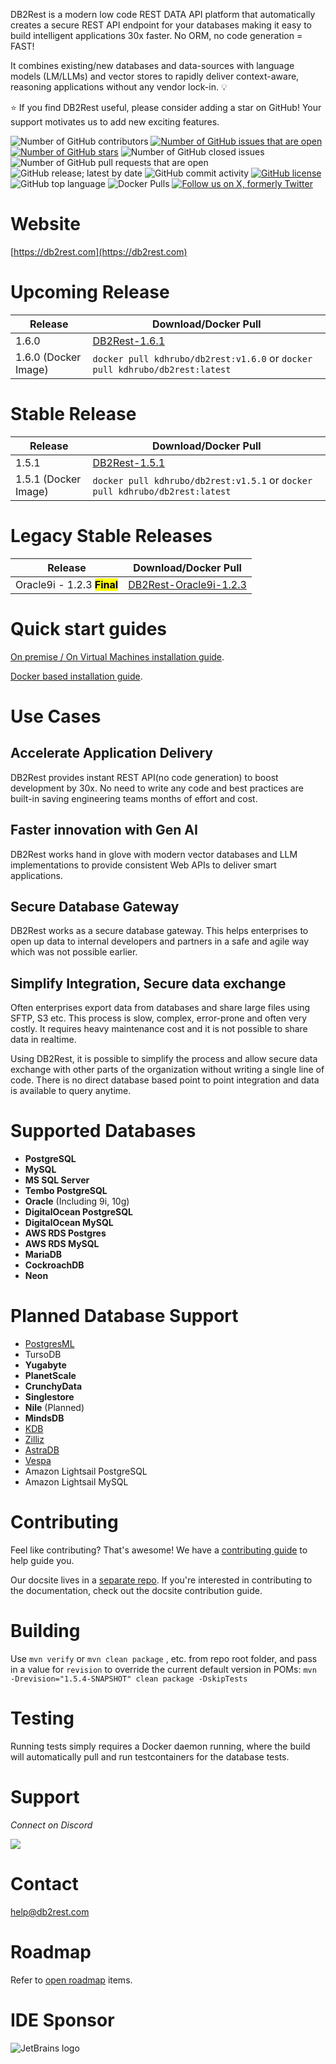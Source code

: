 DB2Rest is a modern low code REST DATA API platform that automatically creates a secure REST API endpoint
for your databases making it easy to build intelligent applications 30x faster.  No ORM, no code generation = FAST!
 
It combines existing/new databases and data-sources with language models (LM/LLMs) and vector stores to rapidly 
deliver context-aware, reasoning applications without any vendor lock-in. :bulb:

:star: If you find DB2Rest useful, please consider adding a star on GitHub! Your support motivates us to add new exciting features.


![Number of GitHub contributors](https://img.shields.io/github/contributors/kdhrubo/db2rest)
[![Number of GitHub issues that are open](https://img.shields.io/github/issues/kdhrubo/db2rest)](https://github.com/kdhrubo/db2rest/issues)
[![Number of GitHub stars](https://img.shields.io/github/stars/kdhrubo/db2rest)](https://github.com/kdhrubo/db2rest/stargazers)
![Number of GitHub closed issues](https://img.shields.io/github/issues-closed/kdhrubo/db2rest)
![Number of GitHub pull requests that are open](https://img.shields.io/github/issues-pr-raw/kdhrubo/db2rest)
![GitHub release; latest by date](https://img.shields.io/github/v/release/kdhrubo/db2rest)
![GitHub commit activity](https://img.shields.io/github/commit-activity/m/kdhrubo/db2rest)
[![GitHub license](https://img.shields.io/github/license/kdhrubo/db2rest)](https://github.com/kdhrubo/db2rest)
![GitHub top language](https://img.shields.io/github/languages/top/kdhrubo/db2rest)
![Docker Pulls](https://img.shields.io/docker/pulls/kdhrubo/db2rest)
[![Follow us on X, formerly Twitter](https://img.shields.io/twitter/follow/db2rest?style=social)](https://twitter.com/db2rest)

# Website

[https://db2rest.com](https://db2rest.com)

# Upcoming Release

| Release              | Download/Docker Pull                                                             |
|----------------------|----------------------------------------------------------------------------------|
| 1.6.0                | [DB2Rest-1.6.1](https://download.db2rest.com/db2rest-1.6.1.jar)                  |
| 1.6.0 (Docker Image) | ` docker pull kdhrubo/db2rest:v1.6.0 ` or ` docker pull kdhrubo/db2rest:latest ` |


# Stable Release

| Release                                    | Download/Docker Pull                                                              |
|--------------------------------------------|-----------------------------------------------------------------------------------|
| 1.5.1                                      | [DB2Rest-1.5.1](https://download.db2rest.com/db2rest-1.5.1.jar)                   |
| 1.5.1 (Docker Image)                       | ` docker pull kdhrubo/db2rest:v1.5.1 ` or ` docker pull kdhrubo/db2rest:latest `  |

# Legacy Stable Releases

| Release                                    | Download/Docker Pull                                                              |
|--------------------------------------------|-----------------------------------------------------------------------------------|
| Oracle9i - 1.2.3 <b><mark>Final</mark></b> | [DB2Rest-Oracle9i-1.2.3](https://download.db2rest.com/db2rest-oracle9i-1.2.3.jar) |

# Quick start guides

[On premise / On Virtual Machines installation guide](https://db2rest.com/docs/intro).

[Docker based installation guide](https://db2rest.com/docs/run-db2rest-on-docker).


# Use Cases 

## Accelerate Application Delivery

DB2Rest provides instant REST API(no code generation) to boost development by 30x. No need to write any code and best practices are built-in saving engineering teams
months of effort and cost. 

## Faster innovation with Gen AI

DB2Rest works hand in glove with modern vector databases and LLM implementations to provide consistent Web APIs to deliver smart applications.

## Secure Database Gateway

DB2Rest works as a secure database gateway. This helps enterprises to open up data to internal developers and partners in a safe and agile way which was not possible earlier.

## Simplify Integration, Secure data exchange

Often enterprises export data from databases and share large files using SFTP, S3 etc. This process is slow, complex, error-prone and often very costly.
It requires heavy maintenance cost and it is not possible to share data in realtime. 

Using DB2Rest, it is possible to simplify the process and allow secure data exchange with other parts of the organization without 
writing a single line of code. There is no direct database based point to point integration and data is available to query anytime. 


# Supported Databases

- **PostgreSQL** 
- **MySQL**
- **MS SQL Server**
- **Tembo PostgreSQL** 
- **Oracle**  (Including 9i, 10g)
- **DigitalOcean PostgreSQL** 
- **DigitalOcean MySQL** 
- **AWS RDS Postgres** 
- **AWS RDS MySQL**
- **MariaDB**  
- **CockroachDB**
- **Neon**

# Planned Database Support

- [PostgresML](https://postgresml.org/)
- TursoDB
- **Yugabyte**
- **PlanetScale**
- **CrunchyData**
- **Singlestore**
- **Nile** (Planned)
- **MindsDB**
- [KDB](https://kdb.ai/)
- [Zilliz](https://zilliz.com/)
- [AstraDB](https://www.datastax.com/products/datastax-astra)
- [Vespa](https://vespa.ai/)
- Amazon Lightsail PostgreSQL
- Amazon Lightsail MySQL

# Contributing
Feel like contributing? That's awesome! We have a [contributing guide](https://github.com/9tigerio/db2rest/blob/master/CONTRIBUTING.md) to help guide you.

Our docsite lives in a [separate repo](https://github.com/9tigerio/db2rest-web). If you're interested in contributing to the documentation, check out the docsite contribution guide.

# Building
Use `mvn verify` or `mvn clean package` , etc. from repo root folder, and pass in a value for `revision` to override the current default version in POMs:
`mvn -Drevision="1.5.4-SNAPSHOT" clean package -DskipTests`

# Testing
Running tests simply requires a Docker daemon running, where the build will automatically pull and run testcontainers for the database tests.


# Support

*Connect on Discord*

[![](https://dcbadge.vercel.app/api/server/kqeDatPGwU?theme=discord)](https://discord.gg/kqeDatPGwU)

# Contact

<help@db2rest.com>


# Roadmap

Refer to [open roadmap](https://db2rest.com/roadmap/) items.

# IDE Sponsor

![JetBrains logo](https://resources.jetbrains.com/storage/products/company/brand/logos/jetbrains.svg)


